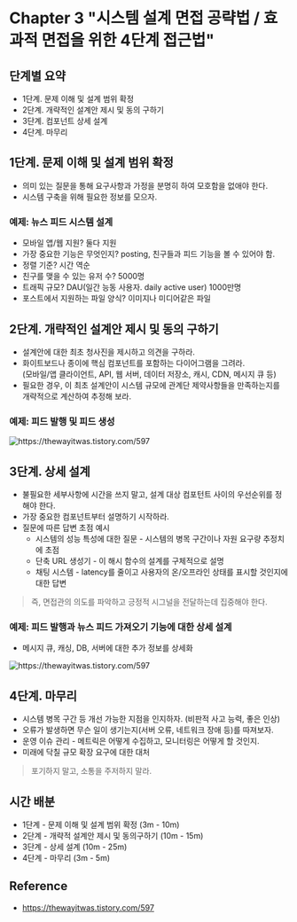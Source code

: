 # Chapter 3 "시스템 설계 면접 공략법 / 효과적 면접을 위한 4단계 접근법"

## 단계별 요약

* 1단계. 문제 이해 및 설계 범위 확정
* 2단계. 개략적인 설계안 제시 및 동의 구하기
* 3단계. 컴포넌트 상세 설계
* 4단계. 마무리

## 1단계. 문제 이해 및 설계 범위 확정

* 의미 있는 질문을 통해 요구사항과 가정을 분명히 하여 모호함을 없애야 한다.
* 시스템 구축을 위해 필요한 정보를 모으자.

### 예제: 뉴스 피드 시스템 설계

* 모바일 앱/웹 지원? 둘다 지원
* 가장 중요한 기능은 무엇인지? posting, 친구들과 피드 기능을 볼 수 있어야 함.
* 정렬 기준? 시간 역순
* 친구를 맺을 수 있는 유저 수? 5000명
* 트래픽 규모? DAU(일간 능동 사용자. daily active user) 1000만명
* 포스트에서 지원하는 파일 양식? 이미지나 미디어같은 파일

## 2단계. 개략적인 설계안 제시 및 동의 구하기

* 설계안에 대한 최초 청사진을 제시하고 의견을 구하라.
* 화이트보드나 종이에 핵심 컴포넌트를 포함하는 다이어그램을 그려라. 
<br>(모바일/앱 클라이언트, API, 웹 서버, 데이터 저장소, 캐시, CDN, 메시지 큐 등)
* 필요한 경우, 이 최초 설계안이 시스템 규모에 관계단 제약사항들을 만족하는지를 개략적으로 계산하여 추정해 보라.

### 예제: 피드 발행 및 피드 생성

<img src="https://blog.kakaocdn.net/dn/kAvty/btsIUUu66ZC/ok6jSlEk2X2jq8RG3Zm250/img.png"
alt="https://thewayitwas.tistory.com/597">

## 3단계. 상세 설계

* 불필요한 세부사항에 시간을 쓰지 말고, 설계 대상 컴포턴트 사이의 우선순위를 정해야 한다.
* 가장 중요한 컴포넌트부터 설명하기 시작하라.
* 질문에 따른 답변 초점 예시
    * 시스템의 성능 특성에 대한 질문 - 시스템의 병목 구간이나 자원 요구량 추정치에 초점
    * 단축 URL 생성기 - 이 해시 함수의 설계를 구체적으로 설명
    * 채팅 시스템 - latency를 줄이고 사용자의 온/오프라인 상태를 표시할 것인지에 대한 답변

> 즉, 면접관의 의도를 파악하고 긍정적 시그널을 전달하는데 집중해야 한다.

### 예제: 피드 발행과 뉴스 피드 가져오기 기능에 대한 상세 설계

* 메시지 큐, 캐싱, DB, 서버에 대한 추가 정보를 상세화

<img src="https://blog.kakaocdn.net/dn/cDzZyo/btsITVIjUZ9/KRUH69iZ3nKwQOTKgaPPo1/img.png"
alt="https://thewayitwas.tistory.com/597">

## 4단계. 마무리

* 시스템 병목 구간 등 개선 가능한 지점을 인지하자. (비판적 사고 능력, 좋은 인상)
* 오류가 발생하면 무슨 일이 생기는지(서버 오류, 네트워크 장애 등)를 따져보자.
* 운영 이슈 관리 - 메트릭은 어떻게 수집하고, 모니터링은 어떻게 할 것인지.
* 미래에 닥칠 규모 확장 요구에 대한 대처

> 포기하지 말고, 소통을 주저하지 말라.

## 시간 배분

* 1단계 - 문제 이해 및 설계 범위 확정 (3m - 10m)
* 2단계 - 개략적 설계안 제시 및 동의구하기 (10m - 15m)
* 3단계 - 상세 설계 (10m - 25m)
* 4단계 - 마무리 (3m - 5m)

## Reference

* https://thewayitwas.tistory.com/597
